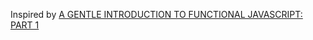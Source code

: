 Inspired by [A GENTLE INTRODUCTION TO FUNCTIONAL JAVASCRIPT: PART 1](http://jrsinclair.com/articles/2016/gentle-introduction-to-functional-javascript-intro/)
